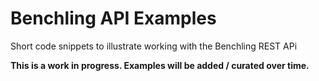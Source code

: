 # Benchling API Examples
Short code snippets to illustrate working with the Benchling REST APi

__This is a work in progress. Examples will be added / curated over time.__
